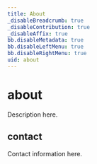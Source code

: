 ```yaml
---
title: About
_disableBreadcrumb: true
_disableContribution: true
_disableAffix: true
bb.disableMetadata: true
bb.disableLeftMenu: true
bb.disableRightMenu: true
uid: about
---
```


# about
Description here.

## contact
Contact information here.
